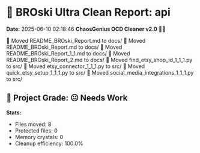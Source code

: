 # 🧹 BROski Ultra Clean Report: api
**Date:** 2025-06-10 02:18:46
**ChaosGenius OCD Cleaner v2.0** 🧠💜

📁 Moved README_BROski_Report.md to docs/
📁 Moved README_BROski_Report.md to docs/
📁 Moved README_BROski_Report_1_1.md to docs/
📁 Moved README_BROski_Report_2.md to docs/
📁 Moved find_etsy_shop_id_1_1_1.py to src/
📁 Moved etsy_connector_1_1_1.py to src/
📁 Moved quick_etsy_setup_1_1_1.py to src/
📁 Moved social_media_integrations_1_1_1.py to src/

## 🧠 Project Grade: 😐 Needs Work
**Stats:**
- Files moved: 8
- Protected files: 0
- Memory crystals: 0
- Cleanup efficiency: 100.0%